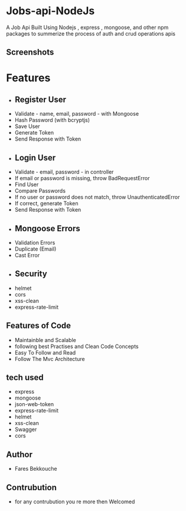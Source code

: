 # Jobs-api-NodeJs
 A Job Api Built Using Nodejs , express , mongoose, and other npm packages to summerize the process of auth and crud operations apis
 
## Screenshots 
 
# Features 
- ## Register User
- Validate - name, email, password - with Mongoose
- Hash Password (with bcryptjs)
- Save User
- Generate Token
- Send Response with Token
- ## Login User
- Validate - email, password - in controller
- If email or password is missing, throw BadRequestError
- Find User
- Compare Passwords
- If no user or password does not match, throw UnauthenticatedError
- If correct, generate Token
- Send Response with Token
- ## Mongoose Errors
- Validation Errors
- Duplicate (Email)
- Cast Error
- ## Security
- helmet
- cors
- xss-clean
- express-rate-limit

## Features of Code
- Maintainble and Scalable
- following best Practises and Clean Code Concepts
- Easy To Follow and Read
- Follow The Mvc Architecture
## tech used
- express
- mongoose
- json-web-token
- express-rate-limit
- helmet 
- xss-clean
- Swagger 
- cors

## Author
- Fares Bekkouche
## Contrubution
- for any contrubution you re more then Welcomed



